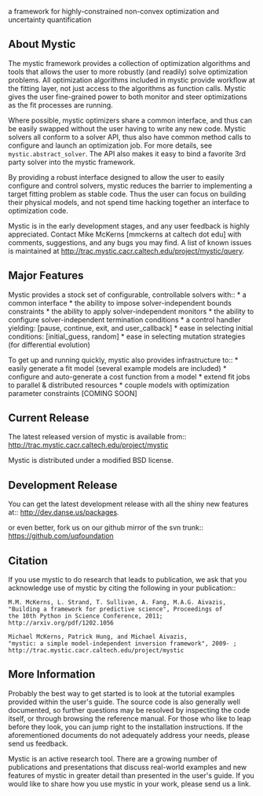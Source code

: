 a framework for highly-constrained non-convex optimization and uncertainty quantification

About Mystic
------------
The mystic framework provides a collection of optimization algorithms
and tools that allows the user to more robustly (and readily) solve
optimization problems. All optimization algorithms included in mystic
provide workflow at the fitting layer, not just access to the algorithms
as function calls. Mystic gives the user fine-grained power to both
monitor and steer optimizations as the fit processes are running.

Where possible, mystic optimizers share a common interface, and thus can
be easily swapped without the user having to write any new code. Mystic
solvers all conform to a solver API, thus also have common method calls
to configure and launch an optimization job. For more details, see
`mystic.abstract_solver`. The API also makes it easy to bind a favorite
3rd party solver into the mystic framework.

By providing a robust interface designed to allow the user to easily
configure and control solvers, mystic reduces the barrier to implementing
a target fitting problem as stable code. Thus the user can focus on
building their physical models, and not spend time hacking together an
interface to optimization code.

Mystic is in the early development stages, and any user feedback is
highly appreciated. Contact Mike McKerns [mmckerns at caltech dot edu]
with comments, suggestions, and any bugs you may find.  A list of known
issues is maintained at http://trac.mystic.cacr.caltech.edu/project/mystic/query.

Major Features
--------------
Mystic provides a stock set of configurable, controllable solvers with::
    * a common interface
    * the ability to impose solver-independent bounds constraints
    * the ability to apply solver-independent monitors
    * the ability to configure solver-independent termination conditions
    * a control handler yielding: [pause, continue, exit, and user_callback]
    * ease in selecting initial conditions: [initial_guess, random]
    * ease in selecting mutation strategies (for differential evolution)

To get up and running quickly, mystic also provides infrastructure to::
    * easily generate a fit model (several example models are included)
    * configure and auto-generate a cost function from a model
    * extend fit jobs to parallel & distributed resources
    * couple models with optimization parameter constraints [COMING SOON]


Current Release
---------------
The latest released version of mystic is available from::
    http://trac.mystic.cacr.caltech.edu/project/mystic

Mystic is distributed under a modified BSD license.

Development Release
-------------------
You can get the latest development release with all the shiny new features at::
    http://dev.danse.us/packages.

or even better, fork us on our github mirror of the svn trunk::
    https://github.com/uqfoundation

Citation
--------
If you use mystic to do research that leads to publication, we ask that you
acknowledge use of mystic by citing the following in your publication::

    M.M. McKerns, L. Strand, T. Sullivan, A. Fang, M.A.G. Aivazis,
    "Building a framework for predictive science", Proceedings of
    the 10th Python in Science Conference, 2011;
    http://arxiv.org/pdf/1202.1056

    Michael McKerns, Patrick Hung, and Michael Aivazis,
    "mystic: a simple model-independent inversion framework", 2009- ;
    http://trac.mystic.cacr.caltech.edu/project/mystic

More Information
----------------
Probably the best way to get started is to look at the tutorial examples provided
within the user's guide.  The source code is also generally well documented,
so further questions may be resolved by inspecting the code itself, or through 
browsing the reference manual. For those who like to leap before
they look, you can jump right to the installation instructions. If the aforementioned documents
do not adequately address your needs, please send us feedback.

Mystic is an active research tool. There are a growing number of publications and presentations that
discuss real-world examples and new features of mystic in greater detail than presented in the user's guide. 
If you would like to share how you use mystic in your work, please send us a link.
